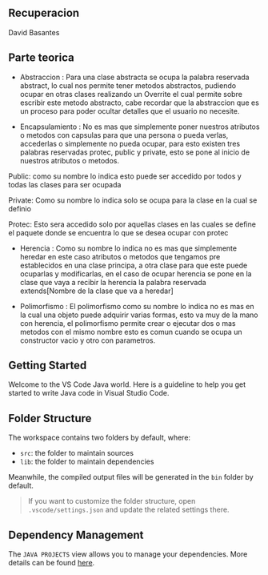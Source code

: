 ## Recuperacion
David Basantes

## Parte teorica
- Abstraccion : Para una clase abstracta se ocupa la palabra reservada abstract, lo cual nos permite tener metodos abstractos, pudiendo ocupar en otras clases realizando un Overrite el cual permite sobre escribir este metodo abstracto, cabe recordar que la abstraccion que es un proceso para poder ocultar detalles que el usuario no necesite.

- Encapsulamiento : No es mas que simplemente poner nuestros atributos o metodos con capsulas para que una persona o pueda verlas, accederlas  o simplemente no pueda ocupar, para esto existen tres palabras reservadas protec, public y private, esto se pone al inicio de nuestros atributos o metodos.

Public: como su nombre lo indica esto puede ser accedido por todos y todas las clases para ser ocupada

Private: Como su nombre lo indica solo se ocupa para la clase en la cual se definio

Protec: Esto sera accedido solo por aquellas clases en las cuales se define el paquete donde se encuentra lo que se desea ocupar con protec

- Herencia : Como su nombre lo indica no es mas que simplemente heredar en este caso atributos o metodos que tengamos pre establecidos en una clase principa, a otra clase para que este puede ocuparlas y modificarlas, en el caso de ocupar herencia se pone en la clase que vaya a recibir la herencia la palabra reservada extends[Nombre de la clase que va a heredar]

- Polimorfismo : El polimorfismo como su nombre lo indica no es mas en la cual una objeto puede adquirir varias formas, esto va muy de la mano con herencia, el polimorfismo permite crear o ejecutar dos o mas metodos con el mismo nombre esto es comun cuando se ocupa un constructor vacio y otro con parametros.

## Getting Started

Welcome to the VS Code Java world. Here is a guideline to help you get started to write Java code in Visual Studio Code.

## Folder Structure

The workspace contains two folders by default, where:

- `src`: the folder to maintain sources
- `lib`: the folder to maintain dependencies

Meanwhile, the compiled output files will be generated in the `bin` folder by default.

> If you want to customize the folder structure, open `.vscode/settings.json` and update the related settings there.

## Dependency Management

The `JAVA PROJECTS` view allows you to manage your dependencies. More details can be found [here](https://github.com/microsoft/vscode-java-dependency#manage-dependencies).

